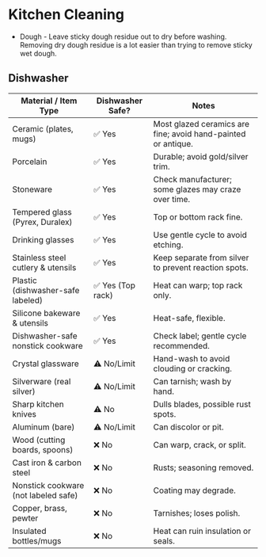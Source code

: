 # Kitchen Cleaning

- Dough - Leave sticky dough residue out to dry before washing. Removing dry dough residue is a lot easier than trying to remove sticky wet dough.

## Dishwasher

| Material / Item Type                 | Dishwasher Safe?  | Notes                                                         |
| ------------------------------------ | ----------------- | ------------------------------------------------------------- |
| Ceramic (plates, mugs)               | ✅ Yes            | Most glazed ceramics are fine; avoid hand-painted or antique. |
| Porcelain                            | ✅ Yes            | Durable; avoid gold/silver trim.                              |
| Stoneware                            | ✅ Yes            | Check manufacturer; some glazes may craze over time.          |
| Tempered glass (Pyrex, Duralex)      | ✅ Yes            | Top or bottom rack fine.                                      |
| Drinking glasses                     | ✅ Yes            | Use gentle cycle to avoid etching.                            |
| Stainless steel cutlery & utensils   | ✅ Yes            | Keep separate from silver to prevent reaction spots.          |
| Plastic (dishwasher-safe labeled)    | ✅ Yes (Top rack) | Heat can warp; top rack only.                                 |
| Silicone bakeware & utensils         | ✅ Yes            | Heat-safe, flexible.                                          |
| Dishwasher-safe nonstick cookware    | ✅ Yes            | Check label; gentle cycle recommended.                        |
| Crystal glassware                    | ⚠️ No/Limit       | Hand-wash to avoid clouding or cracking.                      |
| Silverware (real silver)             | ⚠️ No/Limit       | Can tarnish; wash by hand.                                    |
| Sharp kitchen knives                 | ⚠️ No             | Dulls blades, possible rust spots.                            |
| Aluminum (bare)                      | ⚠️ No/Limit       | Can discolor or pit.                                          |
| Wood (cutting boards, spoons)        | ❌ No             | Can warp, crack, or split.                                    |
| Cast iron & carbon steel             | ❌ No             | Rusts; seasoning removed.                                     |
| Nonstick cookware (not labeled safe) | ❌ No             | Coating may degrade.                                          |
| Copper, brass, pewter                | ❌ No             | Tarnishes; loses polish.                                      |
| Insulated bottles/mugs               | ❌ No             | Heat can ruin insulation or seals.                            |
